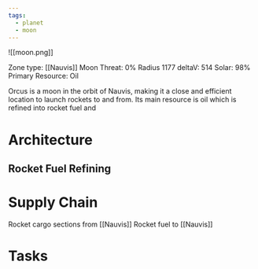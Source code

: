 ```yaml
---
tags:
  - planet
  - moon
---
```

![[moon.png]]

Zone type: [[Nauvis]] Moon
Threat: 0%
Radius 1177
deltaV: 514
Solar: 98%
Primary Resource: Oil

Orcus is a moon in the orbit of Nauvis, making it a close and efficient location to launch rockets to and from. Its main resource is oil which is refined into rocket fuel and 

# Architecture

## Rocket Fuel Refining

# Supply Chain

Rocket cargo sections from [[Nauvis]]
Rocket fuel to [[Nauvis]]

# Tasks



